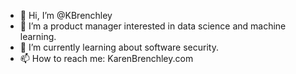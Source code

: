- 👋 Hi, I’m @KBrenchley
- 👀 I’m a product manager interested in data science and machine learning.
- 🌱 I’m currently learning about software security.
- 📫 How to reach me: KarenBrenchley.com

<!---
KBrenchley/KBrenchley is a ✨ special ✨ repository because its `README.md` (this file) appears on your GitHub profile.
You can click the Preview link to take a look at your changes.
--->
